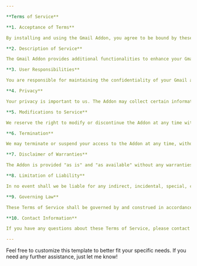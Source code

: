 ```yaml
---

**Terms of Service**

**1. Acceptance of Terms**

By installing and using the Gmail Addon, you agree to be bound by these Terms of Service. If you do not agree to these terms, please do not use the Addon.

**2. Description of Service**

The Gmail Addon provides additional functionalities to enhance your Gmail experience. These functionalities may include, but are not limited to, email management tools, productivity enhancements, and integration with other services.

**3. User Responsibilities**

You are responsible for maintaining the confidentiality of your Gmail account and any activities that occur under your account. You agree to use the Addon in compliance with all applicable laws and regulations.

**4. Privacy**

Your privacy is important to us. The Addon may collect certain information as described in our Privacy Policy. By using the Addon, you consent to the collection and use of this information.

**5. Modifications to Service**

We reserve the right to modify or discontinue the Addon at any time without notice. We are not liable to you or any third party for any modification, suspension, or discontinuation of the Addon.

**6. Termination**

We may terminate or suspend your access to the Addon at any time, without prior notice or liability, for any reason, including if you breach these Terms of Service.

**7. Disclaimer of Warranties**

The Addon is provided "as is" and "as available" without any warranties of any kind, either express or implied. We do not warrant that the Addon will be uninterrupted or error-free.

**8. Limitation of Liability**

In no event shall we be liable for any indirect, incidental, special, consequential, or punitive damages arising out of or related to your use of the Addon.

**9. Governing Law**

These Terms of Service shall be governed by and construed in accordance with the laws of the jurisdiction in which you reside.

**10. Contact Information**

If you have any questions about these Terms of Service, please contact us at [y2kprabu@gmail.com].

---
```


Feel free to customize this template to better fit your specific needs. If you need any further assistance, just let me know!
